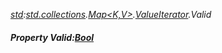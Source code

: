 _[std](../../modules/std/std-module.md):[std.collections](../../modules/std/std-collections.md).[Map<K,V>](../../modules/std/std-collections-map.md).[ValueIterator](../../modules/std/std-collections-map-valueiterator.md).Valid_
##### Property Valid:[Bool](../../modules/wonkey/wonkey-types-bool.md)
